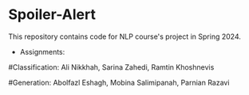 # Spoiler-Alert
This repository contains code for NLP course's project in Spring  2024.
- Assignments:

#Classification: Ali Nikkhah, Sarina Zahedi, Ramtin Khoshnevis

#Generation: Abolfazl Eshagh, Mobina Salimipanah, Parnian Razavi

